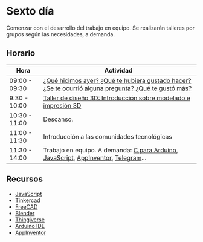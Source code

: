 # Sexto día

Comenzar con el desarrollo del trabajo en equipo. Se realizarán talleres por grupos según las necesidades, a demanda. 

## Horario

| Hora          | Actividad                                                                |
| ------------- | -------------------------------------------------------------------------|
| 09:00 - 09:30 | [¿Qué hicimos ayer? ¿Qué te hubiera gustado hacer? ¿Se te ocurrió alguna pregunta? ¿Qué te gustó más?](../fichas/dia-2/repaso.md) | 
| 9:30 - 10:00 | [Taller de diseño 3D: Introducción sobre modelado e impresión 3D](../fichas/dia-6/diseno3D.md) |
| 10:30 - 11:00 | Descanso. |
| 11:00 - 11:30 | Introducción a las comunidades tecnológicas |
| 11:30 - 14:00 | Trabajo en equipo. A demanda: [C para Arduino](../fichas/dia-6/c_arduino.md), [JavaScript](../fichas/dia-6/JavaScript.md), [AppInventor](../fichas/dia-6/appinventor.md), [Telegram](../fichas/dia-6/telegram_bots.md)...|


## Recursos

- [JavaScript](../fichas/dia-6/JavaScript.md)
- [Tinkercad](https://www.tinkercad.com)
- [FreeCAD](https://www.freecadweb.org)
- [Blender](https://www.blender.org)
- [Thingiverse](https://www.thingiverse.com)
- [Arduino IDE](https://www.arduino.cc)
- [AppInventor](http://appinventor.mit.edu/explore/)
